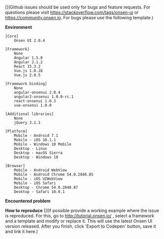 [](Github issues should be used only for bugs and feature requests. For questions please visit https://stackoverflow.com/tags/onsen-ui or https://community.onsen.io. For bugs please use the following template.)

__Environment__ <!-- Please choose your environment. -->

```
[Core]
    Onsen UI 2.0.4

[Framework]
    None
    Angular 1.5.8
    Angular 2.1.2
    React 15.3.2
    Vue.js 1.0.28
    Vue.js 2.0.5

[Framework binding]
    None
    angular-onsenui 2.0.4
    angular2-onsenui 1.0.0-rc.1
    react-onsenui 1.0.3
    vue-onsenui 1.0.0

[Additional libraries]
    None
    jQuery 3.1.1

[Platform]
    Mobile - Android 7.1
    Mobile - iOS 10.1.1
    Mobile - Windows 10 Mobile 
    Desktop - Linux
    Desktop - macOS Sierra
    Desktop - Windows 10

[Browser]
    Mobile - Android WebView
    Mobile - Android Chrome 54.0.2840.85
    Mobile - iOS UIWebView
    Mobile - iOS Safari
    Desktop - Chrome 54.0.2840.87
    Desktop - Safari 10.0.1
```

__Encountered problem__


__How to reproduce__
[](If possible provide a working example where the issue is reproduced. For this, go to http://tutorial.onsen.io/ , select a framework and a template and modify or replace it. This will use the latest Onsen UI version released. After you finish, click 'Export to Codepen' button, save it and link it here.)
